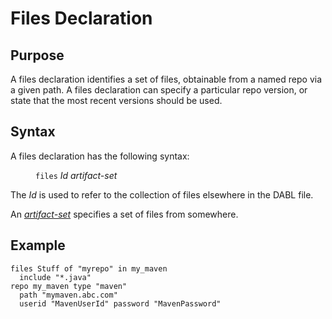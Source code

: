 # Files Declaration

## Purpose

A files declaration identifies a set of files, obtainable from a named repo via a given path.
A files declaration can specify a particular repo version, or state that the most
recent versions should be used.

## Syntax

A files declaration has the following syntax:

<dl>
<dd><code>files</code> <i>Id</i> <i>artifact-set</i>
</dl>

The *Id* is used to refer to the collection of files elsewhere in the DABL file.

An <i><a href="artifact_set.md">artifact-set</a></i> specifies a set of files from somewhere.

## Example

```
files Stuff of "myrepo" in my_maven
  include "*.java"
repo my_maven type "maven"
  path "mymaven.abc.com"
  userid "MavenUserId" password "MavenPassword"
```
